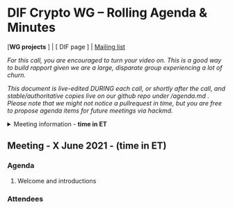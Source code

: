 # DIF Crypto WG – Rolling Agenda & Minutes


[**WG projects** ] | [ DIF page ] | [Mailing list ](https://lists.identity.foundation/g/crypto-wg)

_For this call, you are encouraged to turn your video on. This is a good way to build rapport given we are a large, disparate group experiencing a lot of churn._

_This document is live-edited DURING each call, or shortly after the call, and stable/authoritative copies live on our github repo under /agenda.md .
Please note that we might not notice a pullrequest in time, but you are free to propose agenda items for future meetings via hackmd._

<details>
<summary> Meeting information - <b>time in ET</b></summary>

- Before your contribute - [**join DIF**](https://identity.foundation/join) and [sign the WG charter](https://bit.ly/DIF-WG-select1) (both are required!)
- Time: Every date, time in ET
- [Calendar entry]()
- [Zoom room](), Meeting ID: , Password: 
</details>



## Meeting - X June 2021 - (time in ET)

### Agenda

1. Welcome and introductions


### Attendees


